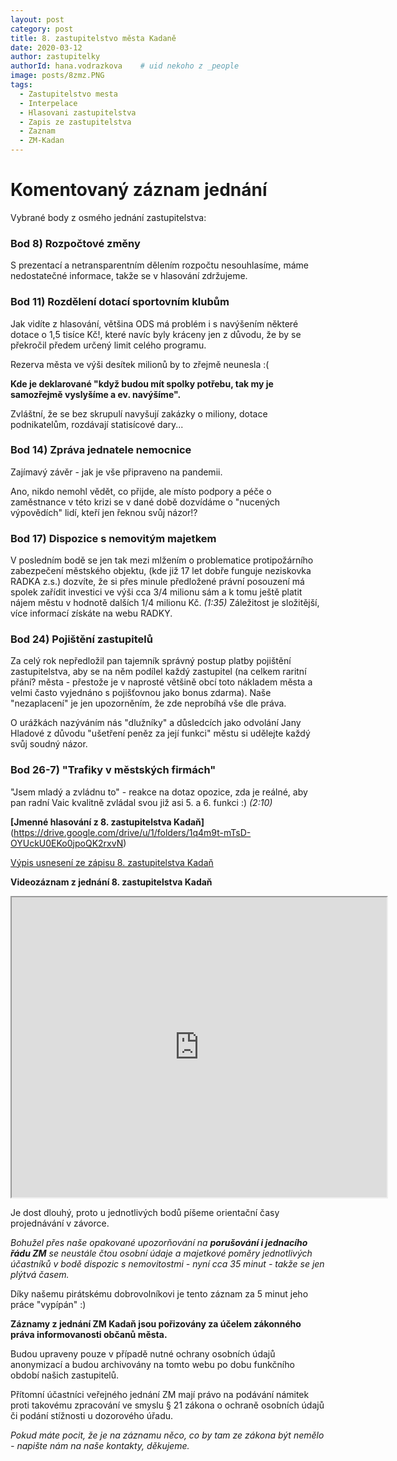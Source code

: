 ```yaml
---
layout: post
category: post
title: 8. zastupitelstvo města Kadaně
date: 2020-03-12
author: zastupitelky
authorId: hana.vodrazkova    # uid nekoho z _people
image: posts/8zmz.PNG
tags:
  - Zastupitelstvo mesta
  - Interpelace
  - Hlasovani zastupitelstva
  - Zapis ze zastupitelstva
  - Zaznam 
  - ZM-Kadan
---
```


# Komentovaný záznam jednání 

Vybrané body z osmého jednání zastupitelstva:   

### Bod  8) Rozpočtové změny 

S prezentací a netransparentním dělením rozpočtu nesouhlasíme, máme nedostatečné informace, takže se v hlasování zdržujeme.


### Bod  11) Rozdělení dotací sportovním klubům

Jak vidíte z hlasování, většina ODS má problém i s navýšením některé dotace o 1,5 tisíce Kč!, které navíc byly kráceny jen z důvodu, že by se překročil předem určený limit celého programu. 

Rezerva města ve výši desítek milionů by to zřejmě neunesla :(

**Kde je deklarované "když budou mít spolky potřebu, tak my je samozřejmě vyslyšíme a ev. navýšíme".**

Zvláštní, že se bez skrupulí navyšují zakázky o miliony, dotace podnikatelům, rozdávají statisícové dary...



### Bod  14) Zpráva jednatele nemocnice 

Zajímavý závěr - jak je vše připraveno na pandemii.

Ano, nikdo nemohl vědět, co přijde, ale místo podpory a péče o zaměstnance v této krizi se v dané době dozvídáme o "nucených výpovědích" lidí, kteří jen řeknou svůj názor!? 


### Bod  17) Dispozice s nemovitým majetkem 

V posledním bodě se jen tak mezi mlžením o problematice protipožárního zabezpečení městského objektu, (kde již 17 let dobře funguje neziskovka RADKA z.s.) dozvíte, že si přes minule předložené právní posouzení má spolek zařídit investici ve výši cca 3/4 milionu sám a k tomu ještě platit nájem městu v hodnotě dalších 1/4 milionu Kč. 
*(1:35)*
Záležitost je složitější, více informací získáte na webu RADKY.   

### Bod  24) Pojištění zastupitelů 

Za celý rok nepředložil pan tajemník správný postup platby pojištění zastupitelstva, aby se na něm podílel každý zastupitel
(na celkem raritní přání? města - přestože je v naprosté většině obcí toto nákladem města a velmi často vyjednáno s pojišťovnou jako bonus zdarma). 
Naše "nezaplacení" je jen upozorněním, že zde neprobíhá vše dle práva.

O urážkách nazýváním nás "dlužníky" a důsledcích jako odvolání Jany Hladové z důvodu "ušetření peněz za její funkci" městu si udělejte každý svůj soudný názor.

### Bod  26-7) "Trafiky v městských firmách" 

"Jsem mladý a zvládnu to" - reakce na dotaz opozice, zda je reálné, aby pan radní Vaic kvalitně zvládal svou již asi 5. a 6. funkci :)
*(2:10)*





**[Jmenné hlasování z 8. zastupitelstva Kadaň]**(https://drive.google.com/drive/u/1/folders/1q4m9t-mTsD-OYUckU0EKo0jpoQK2rxvN)

[Výpis usnesení ze zápisu 8. zastupitelstva Kadaň](https://www.mesto-kadan.cz/filemanager/files/712126.pdf)

**Videozáznam z jednání 8. zastupitelstva Kadaň** 

<iframe 
src="https://drive.google.com/file/d/1HikHPcVRYDzXkePMGR43iWhEYCYs8r0W/preview" width="600" height="480">
</iframe>


Je dost dlouhý, proto u jednotlivých bodů píšeme orientační časy projednávání v závorce.

*Bohužel přes naše opakované upozorňování na **porušování i jednacího řádu ZM** se neustále čtou osobní údaje a majetkové poměry jednotlivých účastníků v bodě dispozic s nemovitostmi - nyní cca 35 minut - takže se jen plýtvá časem.*

Díky našemu pirátskému dobrovolníkovi je tento záznam za 5 minut jeho práce "vypípán" :)



**Záznamy z jednání ZM Kadaň jsou pořizovány za účelem zákonného práva informovanosti občanů města.** 

Budou upraveny pouze v případě nutné ochrany osobních údajů anonymizací a budou archivovány na tomto webu po dobu funkčního období našich zastupitelů. 

Přítomní účastníci veřejného jednání ZM mají právo na podávání námitek proti takovému zpracování ve smyslu § 21 zákona o ochraně osobních údajů či podání stížnosti u dozorového úřadu.

*Pokud máte pocit, že je na záznamu něco, co by tam ze zákona být nemělo - napište nám na naše kontakty, děkujeme.*



